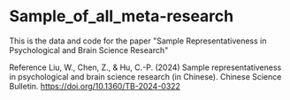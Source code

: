 # Sample_of_all_meta-research

This is the data and code for the paper "Sample Representativeness in Psychological and Brain Science Research"

Reference
Liu, W., Chen, Z., & Hu, C.-P. (2024) Sample representativeness in psychological and brain science research (in Chinese). Chinese Science Bulletin. https://doi.org/10.1360/TB-2024-0322
